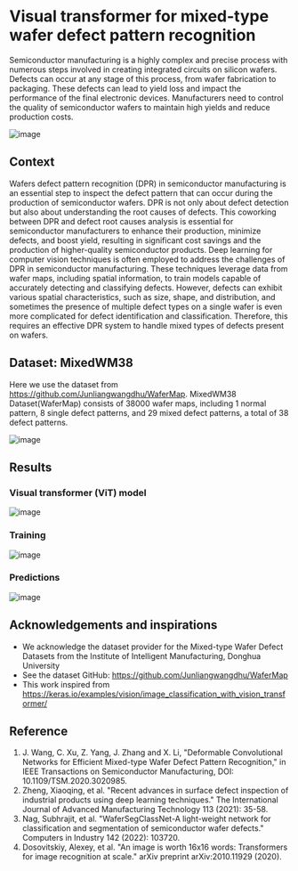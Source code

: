 # Visual transformer for mixed-type wafer defect pattern recognition

Semiconductor manufacturing is a highly complex and precise process with numerous steps involved in creating integrated circuits on silicon wafers. Defects can occur at any stage of this process, from wafer fabrication to packaging. These defects can lead to yield loss and impact the performance of the final electronic devices. Manufacturers need to control the quality of semiconductor wafers to maintain high yields and reduce production costs.

![image](https://github.com/PanithanS/Wafers-Defect-Recognition-for-Semiconductor--Manufacturing/assets/83627892/3e059907-fb2b-4ce9-8cbd-440e5afccb10)

## Context
Wafers defect pattern recognition (DPR) in semiconductor manufacturing is an essential step to inspect the defect pattern that can occur during the production of semiconductor wafers. DPR is not only about defect detection but also about understanding the root causes of defects. This coworking between DPR and defect root causes analysis is essential for semiconductor manufacturers to enhance their production, minimize defects, and boost yield, resulting in significant cost savings and the production of higher-quality semiconductor products. Deep learning for computer vision techniques is often employed to address the challenges of DPR in semiconductor manufacturing. These techniques leverage data from wafer maps, including spatial information, to train models capable of accurately detecting and classifying defects. However, defects can exhibit various spatial characteristics, such as size, shape, and distribution, and sometimes the presence of multiple defect types on a single wafer is even more complicated for defect identification and classification. Therefore, this requires an effective DPR system to handle mixed types of defects present on wafers.

## Dataset: MixedWM38
Here we use the dataset from https://github.com/Junliangwangdhu/WaferMap.
MixedWM38 Dataset(WaferMap) consists of 38000 wafer maps, including 1 normal pattern, 8 single defect patterns, and 29 mixed defect patterns, a total of 38 defect patterns.

![image](https://github.com/PanithanS/Wafers-Defect-Recognition-for-Semiconductor-Manufacturing/assets/83627892/cfaaa855-0cf4-442a-8c19-10322361ee6d)

## Results

### Visual transformer (ViT) model
![image](https://github.com/PanithanS/Wafers-Defect-Recognition-for-Semiconductor-Manufacturing/assets/83627892/cd9f6527-e2dc-4411-89c1-8b5988cb321f)

### Training

![image](https://github.com/PanithanS/Wafers-Defect-Recognition-for-Semiconductor-Manufacturing/assets/83627892/d30b5bbc-cb8a-4605-bdc0-ecafeda91c9f)

### Predictions

![image](https://github.com/PanithanS/Wafers-Defect-Recognition-for-Semiconductor-Manufacturing/assets/83627892/854feccc-df21-45ee-a962-1fb6e76bc849)

## Acknowledgements and inspirations
- We acknowledge the dataset provider for the Mixed-type Wafer Defect Datasets from the Institute of Intelligent Manufacturing, Donghua University
- See the dataset GitHub: https://github.com/Junliangwangdhu/WaferMap
- This work inspired from https://keras.io/examples/vision/image_classification_with_vision_transformer/

## Reference
1. J. Wang, C. Xu, Z. Yang, J. Zhang and X. Li, "Deformable Convolutional Networks for Efficient Mixed-type Wafer Defect Pattern Recognition," in IEEE Transactions on Semiconductor Manufacturing, DOI: 10.1109/TSM.2020.3020985.
2. Zheng, Xiaoqing, et al. "Recent advances in surface defect inspection of industrial products using deep learning techniques." The International Journal of Advanced Manufacturing Technology 113 (2021): 35-58.
3. Nag, Subhrajit, et al. "WaferSegClassNet-A light-weight network for classification and segmentation of semiconductor wafer defects." Computers in Industry 142 (2022): 103720.
4. Dosovitskiy, Alexey, et al. "An image is worth 16x16 words: Transformers for image recognition at scale." arXiv preprint arXiv:2010.11929 (2020).
